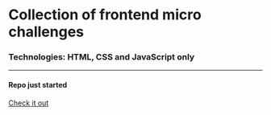 # Collection of frontend micro challenges
### Technologies: HTML, CSS and JavaScript only

--------

#### Repo just started

[Check it out](https://sadanandpai.github.io/frontend-micro-challenges/)

